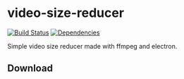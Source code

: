 # video-size-reducer

[![Build Status](https://travis-ci.com/04SeoHyun/video-size-reducer.svg?branch=master)](https://travis-ci.com/04SeoHyun/video-size-reducer)
[![Dependencies](https://david-dm.org/04SeoHyun/video-size-reducer.svg)](https://david-dm.org/04SeoHyun/video-size-reducer)  

Simple video size reducer made with ffmpeg and electron.

## Download


